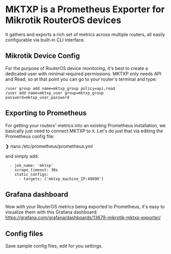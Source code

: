 # MKTXP is a Prometheus Exporter for Mikrotik RouterOS devices

It gathers and exports a rich set of metrics across multiple routers, all easily configurable via built-in CLI interface.

## Mikrotik Device Config

For the purpose of RouterOS device monitoring, it's best to create a dedicated user with minimal required permissions. MKTXP only needs API and Read, so at that point you can go to your router's terminal and type:

```
/user group add name=mktxp_group policy=api,read
/user add name=mktxp_user group=mktxp_group password=mktxp_user_password
```

## Exporting to Prometheus

For getting your routers' metrics into an existing Prometheus installation, we basically just need to connect MKTXP to it. Let's do just that via editing the Prometheus config file:

❯ nano /etc/prometheus/prometheus.yml

and simply add:
```
  - job_name: 'mktxp'
    scrape_timeout: 30s
    static_configs:
      - targets: ['mktxp_machine_IP:49090']
```

## Grafana dashboard

Now with your RouterOS metrics being exported to Prometheus, it's easy to visualize them with this Grafana dashboard: https://grafana.com/grafana/dashboards/13679-mikrotik-mktxp-exporter/

## Config files

Save sample config files, edit for you settings.
